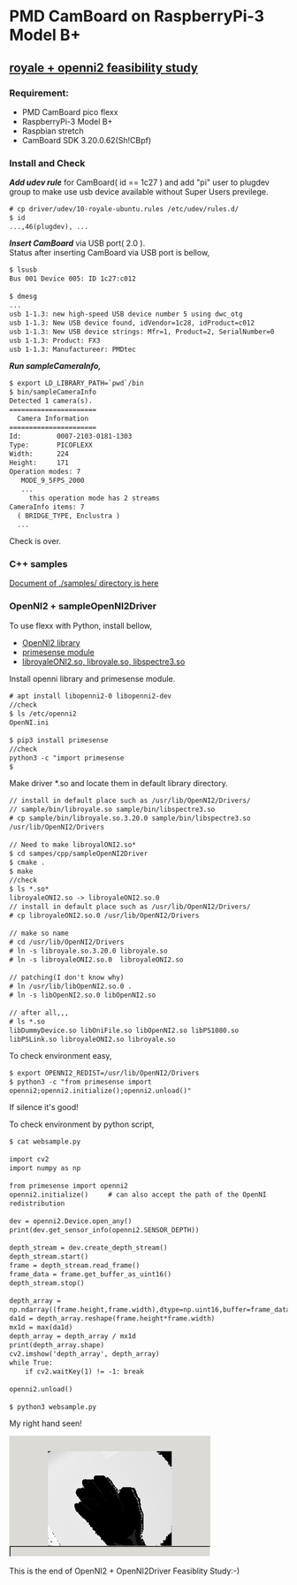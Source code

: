 # PMD CamBoard on RaspberryPi-3 Model B+

## [royale + openni2 feasibility study](royale+openni2.md)

### Requirement:  
- PMD CamBoard pico flexx
- RaspberryPi-3 Model B+
- Raspbian stretch
- CamBoard SDK 3.20.0.62(Sh!CBpf)

### Install and Check

***Add udev rule*** for CamBoard( id == 1c27 ) and add "pi" user to plugdev group to make use usb device available without Super Users previlege.

```
# cp driver/udev/10-royale-ubuntu.rules /etc/udev/rules.d/
$ id
...,46(plugdev), ...
```

***Insert CamBoard*** via USB port( 2.0 ).  
Status after inserting CamBoard via USB port is bellow,

```
$ lsusb
Bus 001 Device 005: ID 1c27:c012

$ dmesg
...
usb 1-1.3: new high-speed USB device number 5 using dwc_otg
usb 1-1.3: New USB device found, idVendor=1c28, idProduct=c012
usb 1-1.3: New USB device strings: Mfr=1, Product=2, SerialNumber=0
usb 1-1.3: Product: FX3
usb 1-1.3: Manufactureer: PMDtec
```

***Run sampleCameraInfo,***

```
$ export LD_LIBRARY_PATH=`pwd`/bin
$ bin/sampleCameraInfo
Detected 1 camera(s).
======================
  Camera Information
======================
Id:         0007-2103-0181-1303
Type:       PICOFLEXX
Width:      224
Height:     171
Operation modes: 7
   MODE_9_5FPS_2000
   ...
     this operation mode has 2 streams
CameraInfo items: 7
  ( BRIDGE_TYPE, Enclustra )
  ...
```
Check is over.  

### C++ samples

[Document of ./samples/ directory is here](samples/README_samples.md)

### OpenNI2 + sampleOpenNI2Driver

To use flexx with Python, install bellow,  
- [OpenNI2 library](https://structure.io/openni)
- [primesense module](https://pypi.org/project/primesense/)
- [libroyaleONI2.so, libroyale.so, libspectre3.so](samples/cpp/sampleOpenNI2Drivers/README-OpenNI2-Drivers.md)

Install openni library and primesense module.
```
# apt install libopenni2-0 libopenni2-dev
//check
$ ls /etc/openni2
OpenNI.ini

$ pip3 install primesense
//check
python3 -c "import primesense
$
```

Make driver *.so and locate them in default library directory.
```
// install in default place such as /usr/lib/OpenNI2/Drivers/
// sample/bin/libroyale.so sample/bin/libspectre3.so
# cp sample/bin/libroyale.so.3.20.0 sample/bin/libspectre3.so /usr/lib/OpenNI2/Drivers

// Need to make libroyalONI2.so*
$ cd sampes/cpp/sampleOpenNI2Driver
$ cmake .
$ make
//check
$ ls *.so*
libroyaleONI2.so -> libroyaleONI2.so.0
// install in default place such as /usr/lib/OpenNI2/Drivers/
# cp libroyaleONI2.so.0 /usr/lib/OpenNI2/Drivers

// make so name
# cd /usr/lib/OpenNI2/Drivers
# ln -s libroyale.so.3.20.0 libroyale.so
# ln -s libroyaleONI2.so.0  libroyaleONI2.so

// patching(I don't know why)
# ln /usr/lib/libOpenNI2.so.0 .
# ln -s libOpenNI2.so.0 libOpenNI2.so

// after all,,,
# ls *.so
libDummyDevice.so libOniFile.so libOpenNI2.so libPS1080.so libPSLink.so libroyaleONI2.so libroyale.so
```

To check environment easy,

```
$ export OPENNI2_REDIST=/usr/lib/OpenNI2/Drivers
$ python3 -c "from primesense import openni2;openni2.initialize();openni2.unload()"
```
If silence it's good!

To check environment by python script,
```
$ cat websample.py

import cv2
import numpy as np

from primesense import openni2
openni2.initialize()     # can also accept the path of the OpenNI redistribution

dev = openni2.Device.open_any()
print(dev.get_sensor_info(openni2.SENSOR_DEPTH))

depth_stream = dev.create_depth_stream()
depth_stream.start()
frame = depth_stream.read_frame()
frame_data = frame.get_buffer_as_uint16()
depth_stream.stop()

depth_array = np.ndarray((frame.height,frame.width),dtype=np.uint16,buffer=frame_data)
da1d = depth_array.reshape(frame.height*frame.width)
mx1d = max(da1d)
depth_array = depth_array / mx1d
print(depth_array.shape)
cv2.imshow('depth_array', depth_array)
while True:
    if cv2.waitKey(1) != -1: break

openni2.unload()

$ python3 websample.py
```
My right hand seen!  

![](files/OpenNI2_first.png)

This is the end of OpenNI2 + OpenNI2Driver Feasiblity Study:-)

